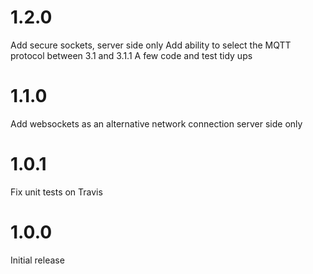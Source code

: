# 1.2.0
Add secure sockets, server side only
Add ability to select the MQTT protocol between 3.1 and 3.1.1
A few code and test tidy ups

# 1.1.0
Add websockets as an alternative network connection
server side only

# 1.0.1
Fix unit tests on Travis

# 1.0.0
Initial release